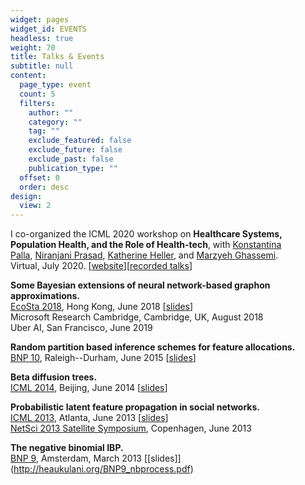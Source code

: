 ```yaml
---
widget: pages
widget_id: EVENTS
headless: true
weight: 70
title: Talks & Events
subtitle: null
content:
  page_type: event
  count: 5
  filters:
    author: ""
    category: ""
    tag: ""
    exclude_featured: false
    exclude_future: false
    exclude_past: false
    publication_type: ""
  offset: 0
  order: desc
design:
  view: 2
---
```

I co-organized the ICML 2020 workshop on **Healthcare Systems, Population Health, and the Role of Health-tech**, with [Konstantina Palla](https://konstantinapalla.netlify.app/), [Niranjani Prasad](https://niranjaniprasad.github.io/), [Katherine Heller](https://research.google/people/106149/), and [Marzyeh Ghassemi](http://www.marzyehghassemi.com/). \
Virtual, July 2020. [[website](https://sites.google.com/view/hsys2020)][[recorded talks](https://icml.cc/virtual/2020/workshop/5726)]

**Some Bayesian extensions of neural network-based graphon approximations.** \
[EcoSta 2018](http://cmstatistics.org/EcoSta2018/), Hong Kong, June 2018 [[slides](http://heaukulani.org/ecosta18-slides.pdf)] \
Microsoft Research Cambridge, Cambridge, UK, August 2018 \
Uber AI, San Francisco, June 2019

**Random partition based inference schemes for feature allocations.** \
[BNP 10](http://www2.stat.duke.edu/bnp10/index.html%3Fpage_id=88.html), Raleigh--Durham, June 2015 [[slides](http://heaukulani.org/BNP10_cupinference.pdf)]

**Beta diffusion trees.** \
[ICML 2014](http://icml.cc/2014/), Beijing, June 2014 [[slides](http://heaukulani.org/LFP_Presentation.pdf)]

**Probabilistic latent feature propagation in social networks.** \
[ICML 2013](http://icml.cc/2013/), Atlanta, June 2013 [[slides](http://heaukulani.org/LFP_Presentation.pdf)] \
[NetSci 2013 Satellite Symposium](http://www2.imm.dtu.dk/~tuhe/cnmml/), Copenhagen, June 2013

**The negative binomial IBP.** \
[BNP 9](http://www.bnp9.win.tue.nl/), Amsterdam, March 2013 [\[slides]](http://heaukulani.org/BNP9_nbprocess.pdf)
